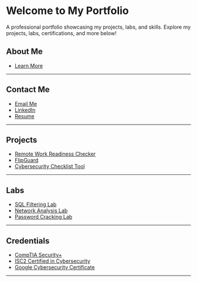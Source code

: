 # Welcome to My Portfolio

A professional portfolio showcasing my projects, labs, and skills. Explore my projects, labs, certifications, and more below!

## About Me
- [Learn More](about/about.md)

---

## Contact Me
- [Email Me](mailto:christopher.razo@icloud.com)
- [LinkedIn](https://linkedin.com/in/christopher-razo)
- [Resume](assets/resume/cr-resume.pdf)

---

## Projects <a id="projects"></a>
- [Remote Work Readiness Checker](./projects/remote-work-readiness-checker.md)
- [FlipGuard](./projects/flipguard.md)
- [Cybersecurity Checklist Tool](./projects/cybersecurity-checklist-tool.md)

---

## Labs
- [SQL Filtering Lab](./labs/sql-filtering-lab.md)
- [Network Analysis Lab](./labs/network-analysis-lab.md)
- [Password Cracking Lab](./labs/password-cracking-lab.md)

---

## Credentials
- [CompTIA Security+](./certs/comptia.md)
- [ISC2 Certified in Cybersecurity](./certs/isc2.md)
- [Google Cybersecurity Certificate](./certs/google.md)

---

<!-- 
## Other Learning
- [LinkedIn Learning](./recent/linkedin-learning.md)
- [Salesforce](./recent/salesforce.md)
- [Azure](./recent/azure.md)
-->
